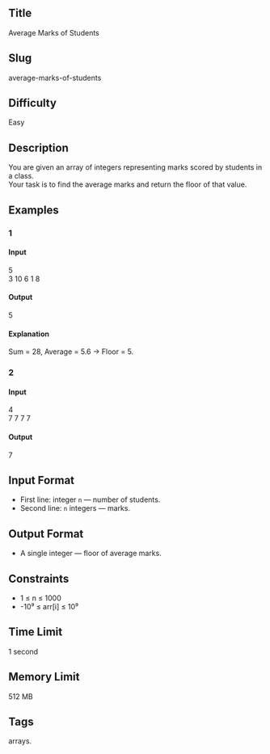 ## Title

Average Marks of Students

## Slug

average-marks-of-students

## Difficulty

Easy

## Description

You are given an array of integers representing marks scored by students in a class.  
Your task is to find the average marks and return the floor of that value.

## Examples

### 1

#### Input

5  
3 10 6 1 8

#### Output
5

#### Explanation

Sum = 28, Average = 5.6 → Floor = 5.

### 2

#### Input

4  
7 7 7 7

#### Output
7

## Input Format  

- First line: integer `n` — number of students.  
- Second line: `n` integers — marks.  

## Output Format  

- A single integer — floor of average marks.  

## Constraints  

- 1 ≤ n ≤ 1000  
- -10⁹ ≤ arr[i] ≤ 10⁹  

## Time Limit

1 second

## Memory Limit

512 MB

## Tags

arrays.

